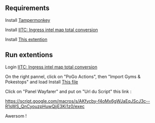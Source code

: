## Requirements

Install <a href="https://chrome.google.com/webstore/detail/tampermonkey/dhdgffkkebhmkfjojejmpbldmpobfkfo?hl=fr">Tampermonkey</a>


Install <a href="https://iitc.app/build/release/total-conversion-build.user.js">IITC: Ingress intel map total conversion</a>

Install <a href="https://github.com/ColBreakZ19/Map_pokestops/raw/main/Pannel%20de%20Controle%20Wayfarer%20(Commun).user.js">This extention</a>

## Run extentions

Login <a href="https://intel.ingress.com/intel">IITC: Ingress intel map total conversion</a>

On the right pannel, click on "PoGo Actions", then "Import Gyms & Pokestops" and load Install <a href="https://github.com/ColBreakZ19/Map_pokestops/blob/main/IITC-pogo-LyonSave.json">This file</a>

Click on "Panel Wayfarer" and put on "Url du Script" this link : 

https://script.google.com/macros/s/AKfycby-f4oMx6gWJaEqJScJ3c--R1sWS_QnCyouzpHuwQjjE3Ki1z0/exec


Awersom !
